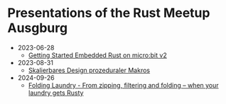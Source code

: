# Presentations of the Rust Meetup Ausgburg

+ 2023-06-28
  + [Getting Started Embedded Rust on micro:bit v2](./2023-06-28/embedded_rust_microbitv2_presentation/embedded_rust_with_microbit2.pdf)
+ 2023-08-31
  + [Skalierbares Design prozeduraler Makros](<./2023-08-31/Skalierbares Design prozeduraler Makros/presentation.pdf>)
+ 2024-09-26
  + [Folding Laundry - From zipping, filtering and folding – when your laundry gets Rusty](<./2024-09-26/folding-laundry/Chaining.pdf>)

